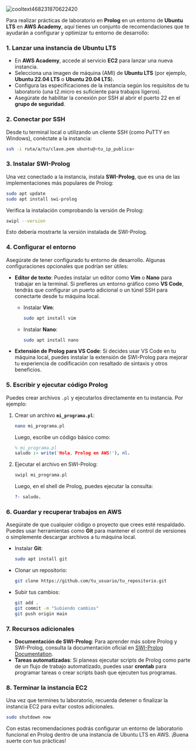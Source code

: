 
![cooltext468231870622420](https://github.com/user-attachments/assets/b46909b8-eca3-4bcf-9403-c590150c4530)





Para realizar prácticas de laboratorio en **Prolog** en un entorno de **Ubuntu LTS** en **AWS Academy**, aquí tienes un conjunto de recomendaciones que te ayudarán a configurar y optimizar tu entorno de desarrollo:

### 1. **Lanzar una instancia de Ubuntu LTS**
   - En **AWS Academy**, accede al servicio **EC2** para lanzar una nueva instancia.
   - Selecciona una imagen de máquina (AMI) de **Ubuntu LTS** (por ejemplo, **Ubuntu 22.04 LTS** o **Ubuntu 20.04 LTS**).
   - Configura las especificaciones de la instancia según los requisitos de tu laboratorio (una t2.micro es suficiente para trabajos ligeros).
   - Asegúrate de habilitar la conexión por SSH al abrir el puerto 22 en el **grupo de seguridad**.

### 2. **Conectar por SSH**
   Desde tu terminal local o utilizando un cliente SSH (como PuTTY en Windows), conéctate a la instancia:

   ```bash
   ssh -i ruta/a/tu/clave.pem ubuntu@<tu_ip_publica>
   ```

### 3. **Instalar SWI-Prolog**
   Una vez conectado a la instancia, instala **SWI-Prolog**, que es una de las implementaciones más populares de Prolog:

   ```bash
   sudo apt update
   sudo apt install swi-prolog
   ```

   Verifica la instalación comprobando la versión de Prolog:

   ```bash
   swipl --version
   ```

   Esto debería mostrarte la versión instalada de SWI-Prolog.

### 4. **Configurar el entorno**
   Asegúrate de tener configurado tu entorno de desarrollo. Algunas configuraciones opcionales que podrían ser útiles:

   - **Editor de texto**: Puedes instalar un editor como **Vim** o **Nano** para trabajar en la terminal. Si prefieres un entorno gráfico como **VS Code**, tendrás que configurar un puerto adicional o un túnel SSH para conectarte desde tu máquina local.

     - Instalar **Vim**:
       ```bash
       sudo apt install vim
       ```
     - Instalar **Nano**:
       ```bash
       sudo apt install nano
       ```

   - **Extensión de Prolog para VS Code**: Si decides usar VS Code en tu máquina local, puedes instalar la extensión de SWI-Prolog para mejorar tu experiencia de codificación con resaltado de sintaxis y otros beneficios.

### 5. **Escribir y ejecutar código Prolog**
   Puedes crear archivos `.pl` y ejecutarlos directamente en tu instancia. Por ejemplo:

   1. Crear un archivo **`mi_programa.pl`**:

      ```bash
      nano mi_programa.pl
      ```

      Luego, escribe un código básico como:

      ```prolog
      % mi_programa.pl
      saludo :- write('Hola, Prolog en AWS!'), nl.
      ```

   2. Ejecutar el archivo en SWI-Prolog:

      ```bash
      swipl mi_programa.pl
      ```

      Luego, en el shell de Prolog, puedes ejecutar la consulta:

      ```prolog
      ?- saludo.
      ```

### 6. **Guardar y recuperar trabajos en AWS**
   Asegúrate de que cualquier código o proyecto que crees esté respaldado. Puedes usar herramientas como **Git** para mantener el control de versiones o simplemente descargar archivos a tu máquina local.

   - Instalar **Git**:
     ```bash
     sudo apt install git
     ```

   - Clonar un repositorio:
     ```bash
     git clone https://github.com/tu_usuario/tu_repositorio.git
     ```

   - Subir tus cambios:
     ```bash
     git add .
     git commit -m "Subiendo cambios"
     git push origin main
     ```

### 7. **Recursos adicionales**
   - **Documentación de SWI-Prolog**: Para aprender más sobre Prolog y SWI-Prolog, consulta la documentación oficial en [SWI-Prolog Documentation](https://www.swi-prolog.org/documentation.html).
   - **Tareas automatizadas**: Si planeas ejecutar scripts de Prolog como parte de un flujo de trabajo automatizado, puedes usar **crontab** para programar tareas o crear scripts bash que ejecuten tus programas.

### 8. **Terminar la instancia EC2**
   Una vez que termines tu laboratorio, recuerda detener o finalizar la instancia EC2 para evitar costos adicionales.

   ```bash
   sudo shutdown now
   ```

Con estas recomendaciones podrás configurar un entorno de laboratorio funcional en Prolog dentro de una instancia de Ubuntu LTS en AWS. ¡Buena suerte con tus prácticas!
